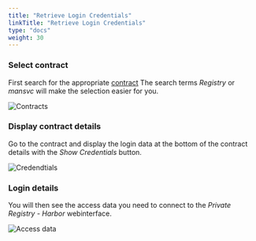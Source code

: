 ```yaml
---
title: "Retrieve Login Credentials"
linkTitle: "Retrieve Login Credentials"
type: "docs"
weight: 30
---
```


### Select contract

First search for the appropriate [contract](https://customerservice.plusserver.com/billing/contracts)
The search terms *Registry* or *mansvc* will make the selection easier for you.

![Contracts](/images/content/04-mls/en/private_registry/credentials/1-contracts.png)

### Display contract details

Go to the contract and display the login data at the bottom of the contract details with the *Show Credentials* button.

![Credendtials](/images/content/04-mls/en/general/get_credentials/2-show-credentials.png)

### Login details

You will then see the access data you need to connect to the *Private Registry - Harbor* webinterface.

![Access data](/images/content/04-mls/en/private_registry/credentials/3-credentials-view.png)